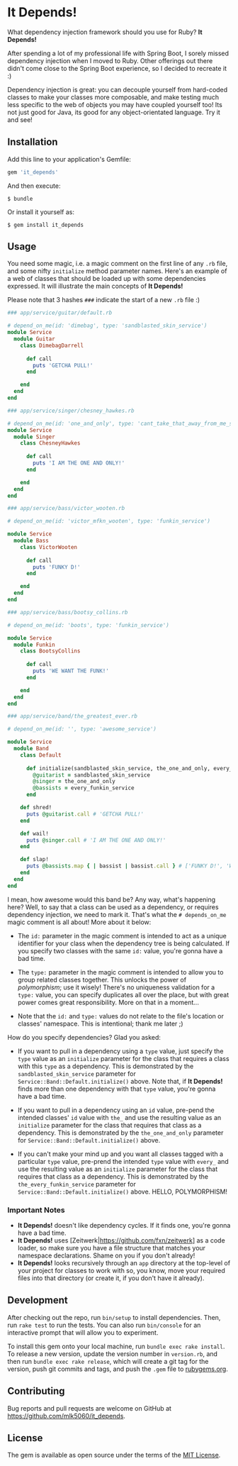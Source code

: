# It Depends!

What dependency injection framework should you use for Ruby? **It Depends!**

After spending a lot of my professional life with Spring Boot, I sorely missed dependency
injection when I moved to Ruby. Other offerings out there didn't come close to the Spring
Boot experience, so I decided to recreate it :)

Dependency injection is great: you can decouple yourself from hard-coded classes to make 
your classes more composable, and make testing much less specific to the web of objects
you may have coupled yourself too! Its not just good for Java, its good for any 
object-orientated language. Try it and see!

## Installation

Add this line to your application's Gemfile:

```ruby
gem 'it_depends'
```

And then execute:

    $ bundle

Or install it yourself as:

    $ gem install it_depends

## Usage

You need some magic, i.e. a magic comment on the first line of any `.rb` file, and some nifty
`initialize` method parameter names. Here's an example of a web of classes that should be loaded up 
with some dependencies expressed. It will illustrate the main concepts of **It Depends!**

Please note that 3 hashes `###` indicate the start of a new `.rb` file :)

```ruby
### app/service/guitar/default.rb

# depend_on_me(id: 'dimebag', type: 'sandblasted_skin_service')
module Service
  module Guitar
    class DimebagDarrell
      
      def call
        puts 'GETCHA PULL!'
      end

    end
  end
end

### app/service/singer/chesney_hawkes.rb

# depend_on_me(id: 'one_and_only', type: 'cant_take_that_away_from_me_service')
module Service
  module Singer
    class ChesneyHawkes
      
      def call
        puts 'I AM THE ONE AND ONLY!'
      end

    end
  end
end

### app/service/bass/victor_wooten.rb

# depend_on_me(id: 'victor_mfkn_wooten', type: 'funkin_service')

module Service
  module Bass
    class VictorWooten
      
      def call
        puts 'FUNKY D!'
      end

    end
  end
end

### app/service/bass/bootsy_collins.rb

# depend_on_me(id: 'boots', type: 'funkin_service')

module Service
  module Funkin
    class BootsyCollins
      
      def call
        puts 'WE WANT THE FUNK!'
      end

    end
  end
end

### app/service/band/the_greatest_ever.rb

# depend_on_me(id: '', type: 'awesome_service')

module Service
  module Band
    class Default
    
      def initialize(sandblasted_skin_service, the_one_and_only, every_funkin_service)
        @guitarist = sandblasted_skin_service
        @singer = the_one_and_only
        @bassists = every_funkin_service
      end

    def shred!
      puts @guitarist.call # 'GETCHA PULL!'
    end

    def wail!
      puts @singer.call # 'I AM THE ONE AND ONLY!'
    end

    def slap!
      puts @bassists.map { | bassist | bassist.call } # ['FUNKY D!', 'WE WANT THE FUNK!']
    end
  end
end
```

I mean, how awesome would this band be? Any way, what's happening here? Well, to say that
a class can be used as a dependency, or requires dependency injection, we need to mark it.
That's what the `# depends_on_me` magic comment is all about! More about it below:

- The `id:` parameter in the magic comment is intended to act as a unique identifier for 
your class when the dependency tree is being calculated. If you specify two classes with 
the same `id:` value, you're gonna have a bad time.

- The `type:` parameter in the magic comment is intended to allow you to group related 
classes together. This unlocks the power of *polymorphism*; use it wisely! There's no
uniqueness validation for a `type:` value, you can specify duplicates all over the place,
but with great power comes great responsibility. More on that in a moment...

- Note that the `id:` and `type:` values do not relate to the file's location or classes' 
namespace. This is intentional; thank me later ;)

How do you specify dependencies? Glad you asked:

- If you want to pull in a dependency using a `type` value, just specify the `type` value as
an `initialize` parameter for the class that requires a class with this `type` as a dependency. 
This is demonstrated by the `sandblasted_skin_service` parameter for 
`Service::Band::Default.initialize()` above. Note that, if **It Depends!** finds more than one 
dependency with that `type` value, you're gonna have a bad time.

- If you want to pull in a dependency using an `id` value, pre-pend the intended classes' `id`
value with `the_` and use the resulting value as an `initialize` parameter for the class that 
requires that class as a dependency. This is demonstrated by the `the_one_and_only` parameter
for `Service::Band::Default.initialize()` above.

- If you can't make your mind up and you want all classes tagged with a particular `type` value,
pre-prend the intended `type` value with `every_` and use the resulting value as an `initialize` 
parameter for the class that requires that class as a dependency. This is demonstrated by the 
`the_every_funkin_service` parameter for `Service::Band::Default.initialize()` above. HELLO, 
POLYMORPHISM!

### Important Notes

- **It Depends!** doesn't like dependency cycles. If it finds one, you're gonna have a bad time.
- **It Depends!** uses [Zeitwerk|https://github.com/fxn/zeitwerk] as a code loader, so make sure
you have a file structure that matches your namespace declarations. Shame on you if you don't already!
- **It Depends!** looks recursively through an `app` directory at the top-level of your project 
for classes to work with so, you know, move your required files into that directory (or create it, if
you don't have it already).  

## Development

After checking out the repo, run `bin/setup` to install dependencies. Then, run `rake test` to run the tests. You can also run `bin/console` for an interactive prompt that will allow you to experiment.

To install this gem onto your local machine, run `bundle exec rake install`. To release a new version, update the version number in `version.rb`, and then run `bundle exec rake release`, which will create a git tag for the version, push git commits and tags, and push the `.gem` file to [rubygems.org](https://rubygems.org).

## Contributing

Bug reports and pull requests are welcome on GitHub at https://github.com/mlk5060/it_depends.

## License

The gem is available as open source under the terms of the [MIT License](https://opensource.org/licenses/MIT).
